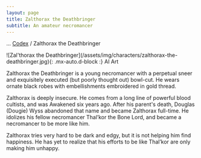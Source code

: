 ```yaml
---
layout: page
title: Zalthorax the Deathbringer
subtitle: An amateur necromancer
---
```

<span class="breadcrumbs" markdown="1">... [Codex](/codex) / Zalthorax the Deathbringer</span>
<div class="position-placeholder" markdown="1">
![Zal'thorax the Deathbringer](/assets/img/characters/zalthorax-the-deathbringer.jpg){: .mx-auto.d-block :}
<span class="ai-img">AI Art</span>
</div>

Zalthorax the Deathbringer is a young necromancer with a perpetual sneer and exquisitely executed (but poorly thought out) bowl-cut. He wears ornate black robes with embellishments embroidered in gold thread.

Zalthorax is deeply insecure. He comes from a long line of powerful blood cultists, and was Awakened six years ago. After his parent's death, Douglas (Dougie) Wyss abandoned that name and became Zalthorax full-time. He idolizes his fellow necromancer Thal’kor the Bone Lord, and became a necromancer to be more like him.

Zalthorax tries very hard to be dark and edgy, but it is not helping him find happiness. He has yet to realize that his efforts to be like Thal’kor are only making him unhappy.